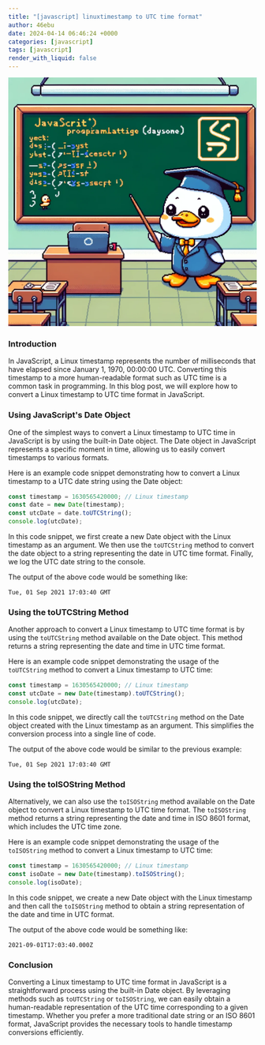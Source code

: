 ```yaml
---
title: "[javascript] linuxtimestamp to UTC time format"
author: 46ebu
date: 2024-04-14 06:46:24 +0000
categories: [javascript]
tags: [javascript]
render_with_liquid: false
---
```


![Intro](/assets/img/post/javascript.png)
### Introduction
In JavaScript, a Linux timestamp represents the number of milliseconds that have elapsed since January 1, 1970, 00:00:00 UTC. Converting this timestamp to a more human-readable format such as UTC time is a common task in programming. In this blog post, we will explore how to convert a Linux timestamp to UTC time format in JavaScript.

### Using JavaScript's Date Object
One of the simplest ways to convert a Linux timestamp to UTC time in JavaScript is by using the built-in Date object. The Date object in JavaScript represents a specific moment in time, allowing us to easily convert timestamps to various formats.

Here is an example code snippet demonstrating how to convert a Linux timestamp to a UTC date string using the Date object:
```javascript
const timestamp = 1630565420000; // Linux timestamp
const date = new Date(timestamp);
const utcDate = date.toUTCString();
console.log(utcDate);
```
In this code snippet, we first create a new Date object with the Linux timestamp as an argument. We then use the `toUTCString` method to convert the date object to a string representing the date in UTC time format. Finally, we log the UTC date string to the console.

The output of the above code would be something like:
```
Tue, 01 Sep 2021 17:03:40 GMT
```

### Using the toUTCString Method
Another approach to convert a Linux timestamp to UTC time format is by using the `toUTCString` method available on the Date object. This method returns a string representing the date and time in UTC time format.

Here is an example code snippet demonstrating the usage of the `toUTCString` method to convert a Linux timestamp to UTC time:
```javascript
const timestamp = 1630565420000; // Linux timestamp
const utcDate = new Date(timestamp).toUTCString();
console.log(utcDate);
```
In this code snippet, we directly call the `toUTCString` method on the Date object created with the Linux timestamp as an argument. This simplifies the conversion process into a single line of code.

The output of the above code would be similar to the previous example:
```
Tue, 01 Sep 2021 17:03:40 GMT
```

### Using the toISOString Method
Alternatively, we can also use the `toISOString` method available on the Date object to convert a Linux timestamp to UTC time format. The `toISOString` method returns a string representing the date and time in ISO 8601 format, which includes the UTC time zone.

Here is an example code snippet demonstrating the usage of the `toISOString` method to convert a Linux timestamp to UTC time:
```javascript
const timestamp = 1630565420000; // Linux timestamp
const isoDate = new Date(timestamp).toISOString();
console.log(isoDate);
```
In this code snippet, we create a new Date object with the Linux timestamp and then call the `toISOString` method to obtain a string representation of the date and time in UTC format.

The output of the above code would be something like:
```
2021-09-01T17:03:40.000Z
```

### Conclusion
Converting a Linux timestamp to UTC time format in JavaScript is a straightforward process using the built-in Date object. By leveraging methods such as `toUTCString` or `toISOString`, we can easily obtain a human-readable representation of the UTC time corresponding to a given timestamp. Whether you prefer a more traditional date string or an ISO 8601 format, JavaScript provides the necessary tools to handle timestamp conversions efficiently.